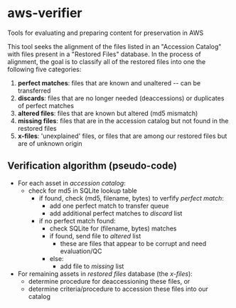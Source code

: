 # aws-verifier
Tools for evaluating and preparing content for preservation in AWS

This tool seeks the alignment of the files listed in an "Accession Catalog" with files present in a "Restored Files" database. In the process of alignment, the goal is to classify all of the restored files into one the following five categories:

  1. __perfect matches__: files that are known and unaltered -- can be transferred
  2. __discards__: files that are no longer needed (deaccessions) or duplicates of perfect matches
  3. __altered files__: files that are known but altered (md5 mismatch)
  4. __missing files__: files that are in the accession catalog but not found in the restored files
  5. __x-files__: 'unexplained' files, or files that are among our restored files but are of unknown origin
  

## Verification algorithm (pseudo-code)
- For each asset in *accession catalog*:
   - check for md5 in SQLite lookup table
     - if found, check (md5, filename, bytes) to verfify *perfect match*:
       - add one perfect match to transfer queue
       - add additional perfect matches to *discard* list
     - if no perfect match found:
       - check SQLite for (filename, bytes) matches
       - if found, send file to *altered* list
         - these are files that appear to be corrupt and need evaluation/QC
       - else:
         - add file to *missing* list
- For remaining assets in *restored files* database (the *x-files*):
   - determine procedure for deaccessioning these files, or
   - determine criteria/procedure to accession these files into our catalog
   
  
  

